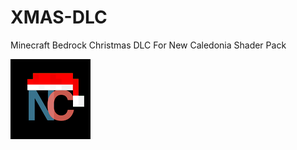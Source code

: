 # XMAS-DLC

Minecraft Bedrock Christmas DLC For New Caledonia Shader Pack

![pack_icon.png](pack_icon.png)
